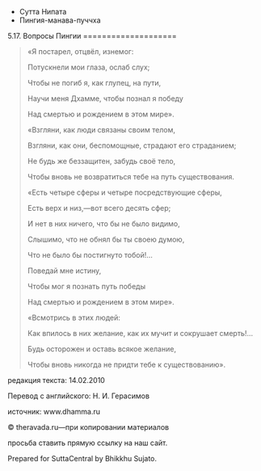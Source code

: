









* Сутта Нипата
* Пингия\-манава\-пуччха


5\.17\. Вопросы Пингии
\=\=\=\=\=\=\=\=\=\=\=\=\=\=\=\=\=\=\=\=




> «Я постарел, отцвёл, изнемог:  
> 
> Потускнели мои глаза, ослаб слух;  
> 
> Чтобы не погиб я, как глупец, на пути,  
> 
> Научи меня Дхамме, чтобы познал я победу  
> 
> Над смертью и рождением в этом мире»\.
> 
> 
> «Взгляни, как люди связаны своим телом,  
> 
> Взгляни, как они, беспомощные, страдают его страданием;  
> 
> Не будь же беззащитен, забудь своё тело,  
> 
> Чтобы вновь не возвратиться тебе на путь существования\.
> 
> 
> «Есть четыре сферы и четыре посредствующие сферы,  
> 
> Есть верх и низ,—вот всего десять сфер;  
> 
> И нет в них ничего, что бы не было видимо,  
> 
> Слышимо, что не обнял бы ты своею думою,  
> 
> Что не было бы постигнуто тобой\!…  
> 
> Поведай мне истину,  
> 
> Чтобы мог я познать путь победы  
> 
> Над смертью и рождением в этом мире»\.
> 
> 
> «Всмотрись в этих людей:  
> 
> Как впилось в них желание, как их мучит и сокрушает смерть\!…  
> 
> Будь осторожен и оставь всякое желание,  
> 
> Чтобы вновь никогда не придти тебе к существованию»\.



редакция текста: 14\.02\.2010


Перевод с английского: Н\. И\. Герасимов


источник: www\.dhamma\.ru


© theravada\.ru—при копировании материалов


просьба ставить прямую ссылку на наш сайт\.


Prepared for SuttaCentral by Bhikkhu Sujato\.






